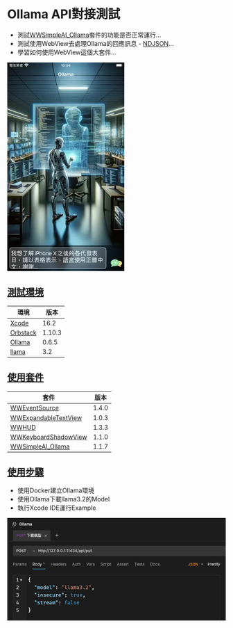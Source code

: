 # Ollama API對接測試
- 測試[WWSimpleAI_Ollama](https://github.com/William-Weng/WWSimpleAI_Ollama)套件的功能是否正常運行…
- 測試使用WebView去處理Ollama的回應訊息 - [NDJSON](https://docs.mulesoft.com/dataweave/latest/dataweave-formats-ndjson)…
- 學習如何使用WebView這個大套件…

![](Example.webp)

## [測試環境](https://swiftpackageindex.com/William-Weng)
|環境|版本|
|---|---|
|[Xcode](https://developer.apple.com/xcode/)|16.2|
|[Orbstack](https://orbstack.dev/)|1.10.3|
|[Ollama](https://ollama.com/)|0.6.5|
|[llama](https://ollama.com/library/llama3.2)|3.2|

## [使用套件](https://github.com/William-Weng/)
|套件|版本|
|---|---|
|[WWEventSource](https://github.com/William-Weng/WWEventSource)|1.4.0|
|[WWExpandableTextView](https://github.com/William-Weng/WWExpandableTextView)|1.0.3|
|[WWHUD](https://github.com/William-Weng/WWHUD)|1.3.3|
|[WWKeyboardShadowView](https://github.com/William-Weng/WWKeyboardShadowView)|1.1.0|
|[WWSimpleAI_Ollama](https://github.com/William-Weng/WWSimpleAI_Ollama)|1.1.7|

## [使用步驟](https://william-weng.github.io/2025/01/docker容器大家一起來當鯨魚搬運工吧/ )
- 使用Docker建立Ollama環境
- 使用Ollama下載llama3.2的Model
- 執行Xcode IDE運行Example

![](Download.png)
